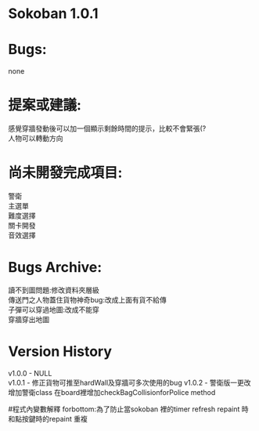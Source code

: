 ﻿# Sokoban 1.0.1

# Bugs:
  none

# 提案或建議:
感覺穿牆發動後可以加一個顯示剩餘時間的提示，比較不會緊張(?\
人物可以轉動方向

# 尚未開發完成項目:
警衛\
主選單\
難度選擇\
關卡開發\
音效選擇

# Bugs Archive:
讀不到圖問題:修改資料夾層級\
傳送門之人物蓋住貨物神奇bug:改成上面有貨不給傳\
子彈可以穿過地圖:改成不能穿\
穿牆穿出地圖

# Version History
v1.0.0 - NULL\
v1.0.1 - 修正貨物可推至hardWall及穿牆可多次使用的bug
v1.0.2 - 警衛版一更改 增加警衛class 在board裡增加checkBagCollisionforPolice method 

#程式內變數解釋
 forbottom:為了防止當sokoban 裡的timer refresh repaint 時和點按鍵時的repaint 重複
